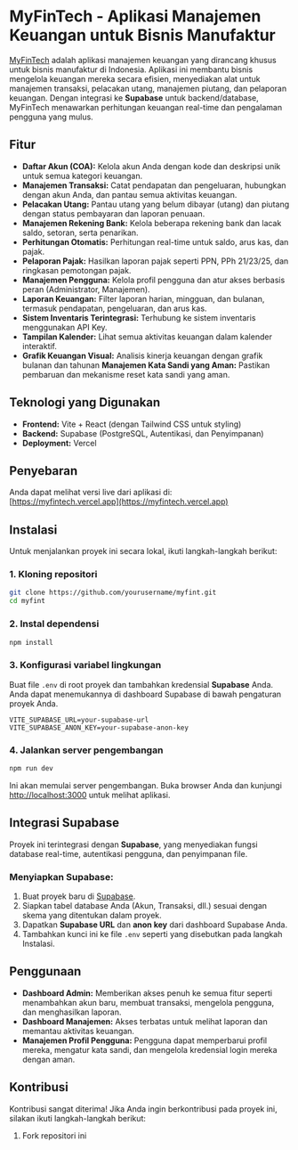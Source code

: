 # MyFinTech - Aplikasi Manajemen Keuangan untuk Bisnis Manufaktur

[MyFinTech](https://myfintech.vercel.app) adalah aplikasi manajemen keuangan yang dirancang khusus untuk bisnis manufaktur di Indonesia. Aplikasi ini membantu bisnis mengelola keuangan mereka secara efisien, menyediakan alat untuk manajemen transaksi, pelacakan utang, manajemen piutang, dan pelaporan keuangan. Dengan integrasi ke **Supabase** untuk backend/database, MyFinTech menawarkan perhitungan keuangan real-time dan pengalaman pengguna yang mulus.

## Fitur

- **Daftar Akun (COA):** Kelola akun Anda dengan kode dan deskripsi unik untuk semua kategori keuangan.
- **Manajemen Transaksi:** Catat pendapatan dan pengeluaran, hubungkan dengan akun Anda, dan pantau semua aktivitas keuangan.
- **Pelacakan Utang:** Pantau utang yang belum dibayar (utang) dan piutang dengan status pembayaran dan laporan penuaan.
- **Manajemen Rekening Bank:** Kelola beberapa rekening bank dan lacak saldo, setoran, serta penarikan.
- **Perhitungan Otomatis:** Perhitungan real-time untuk saldo, arus kas, dan pajak.
- **Pelaporan Pajak:** Hasilkan laporan pajak seperti PPN, PPh 21/23/25, dan ringkasan pemotongan pajak.
- **Manajemen Pengguna:** Kelola profil pengguna dan atur akses berbasis peran (Administrator, Manajemen).
- **Laporan Keuangan:** Filter laporan harian, mingguan, dan bulanan, termasuk pendapatan, pengeluaran, dan arus kas.
- **Sistem Inventaris Terintegrasi:** Terhubung ke sistem inventaris menggunakan API Key.
- **Tampilan Kalender:** Lihat semua aktivitas keuangan dalam kalender interaktif.
- **Grafik Keuangan Visual:** Analisis kinerja keuangan dengan grafik bulanan dan tahunan **Manajemen Kata Sandi yang Aman:** Pastikan pembaruan dan mekanisme reset kata sandi yang aman.

## Teknologi yang Digunakan

- **Frontend:** Vite + React (dengan Tailwind CSS untuk styling)
- **Backend:** Supabase (PostgreSQL, Autentikasi, dan Penyimpanan)
- **Deployment:** Vercel

## Penyebaran

Anda dapat melihat versi live dari aplikasi di:  
[https://myfintech.vercel.app](https://myfintech.vercel.app)

## Instalasi

Untuk menjalankan proyek ini secara lokal, ikuti langkah-langkah berikut:

### 1. Kloning repositori

```bash
git clone https://github.com/yourusername/myfint.git
cd myfint
```

### 2. Instal dependensi

```bash
npm install
```

### 3. Konfigurasi variabel lingkungan

Buat file `.env` di root proyek dan tambahkan kredensial **Supabase** Anda. Anda dapat menemukannya di dashboard Supabase di bawah pengaturan proyek Anda.

```env
VITE_SUPABASE_URL=your-supabase-url
VITE_SUPABASE_ANON_KEY=your-supabase-anon-key
```

### 4. Jalankan server pengembangan

```bash
npm run dev
```

Ini akan memulai server pengembangan. Buka browser Anda dan kunjungi [http://localhost:3000](http://localhost:3000) untuk melihat aplikasi.

## Integrasi Supabase

Proyek ini terintegrasi dengan **Supabase**, yang menyediakan fungsi database real-time, autentikasi pengguna, dan penyimpanan file.

### Menyiapkan Supabase:

1. Buat proyek baru di [Supabase](https://supabase.io).
2. Siapkan tabel database Anda (Akun, Transaksi, dll.) sesuai dengan skema yang ditentukan dalam proyek.
3. Dapatkan **Supabase URL** dan **anon key** dari dashboard Supabase Anda.
4. Tambahkan kunci ini ke file `.env` seperti yang disebutkan pada langkah Instalasi.

## Penggunaan

- **Dashboard Admin:** Memberikan akses penuh ke semua fitur seperti menambahkan akun baru, membuat transaksi, mengelola pengguna, dan menghasilkan laporan.
- **Dashboard Manajemen:** Akses terbatas untuk melihat laporan dan memantau aktivitas keuangan.
- **Manajemen Profil Pengguna:** Pengguna dapat memperbarui profil mereka, mengatur kata sandi, dan mengelola kredensial login mereka dengan aman.

## Kontribusi

Kontribusi sangat diterima! Jika Anda ingin berkontribusi pada proyek ini, silakan ikuti langkah-langkah berikut:

1. Fork repositori ini
